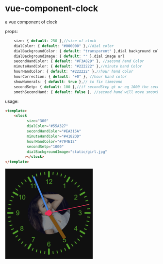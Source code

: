 # vue-component-clock
a vue component of clock

props:

```javascript
    size: { default: 250 },//size of clock 
    dialColor: { default: "#000000" },//dial color
    dialBackgroundColor: { default: "transparent" },dial background color
    dialBackgroundImage: { default: "" },dial image url 
    secondHandColor: { default: "#F3A829" }, //second hand Color
    minuteHandColor: { default: "#222222" },//minute hand Color
    hourHandColor: { default: "#222222" },//hour hand Color
    hourCorrection: { default: "+0" }, //hour hand color
    showNumerals: { default: true },// to fix timezone
    secondSetp: { default: 100 },//if secondStep gt or eq 1000 the second hand will like a quartz clock.
    smothSecondHand: { default: false }, //second hand will move smoothly
``` 
usage:
    
```html
<template>
    <clock
          size="300"
          dialColor="#55A327"
          secondHandColor="#EA315A"
          minuteHandColor="#4182DD"
          hourHandColor="#794E12"
          secondSetp="1000"
          dialBackgroundImage="static/girl.jpg"
         ></clock> 
</template>
```
![img](https://raw.githubusercontent.com/ShawnLee2018/vue-component-clock/master/demo.gif)
